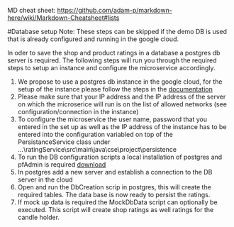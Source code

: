 MD cheat sheet: https://github.com/adam-p/markdown-here/wiki/Markdown-Cheatsheet#lists

#Database setup
Note: These steps can be skipped if the demo DB is used that is already configured and running in the google cloud.

In oder to save the shop and product ratings in a database a postgres db server is required. The following steps will run you through the required steps to setup an instance and configure the microservice accordingly.
1. We propose to use a postgres db instance in the google cloud, for the setup of the instance please follow the steps in the [documentation](https://cloud.google.com/sql/docs/postgres/create-instance)
2. Please make sure that your IP address and the IP address of the server on which the microserice will run is on the list of allowed networks (see configuration/connection in the instance)
3. To configure the microservice the user name, password that you entered in the set up as well as the IP address of the instance has to be entered into the configuration variabled on top of the PersistanceService class under ...\ratingService\src\main\java\cse\project\persistence
4. To run the DB configuration scripts a local installation of postgres and pfAdmin is required [download](https://www.postgresql.org/download/)	
5. In postgres add a new server and establish a connection to the DB server in the cloud
6. Open and run the DbCreation scrip in postgres, this will create the required tables. The data base is now ready to persist the ratings.
7. If mock up data is required the  MockDbData script can optionally be executed. This script will create shop ratings as well ratings for the candle holder.